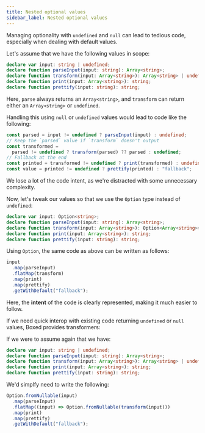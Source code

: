 ```yaml
---
title: Nested optional values
sidebar_label: Nested optional values
---
```


Managing optionality with `undefined` and `null` can lead to tedious code, especially when dealing with default values.

Let's assume that we have the following values in scope:

```ts
declare var input: string | undefined;
declare function parseInput(input: string): Array<string>;
declare function transform(input: Array<string>): Array<string> | undefined;
declare function print(input: Array<string>): string;
declare function prettify(input: string): string;
```

Here, `parse` always returns an `Array<string>`, and `transform` can return either an `Array<string>` or `undefined`.

Handling this using `null` or `undefined` values would lead to code like the following:

```ts
const parsed = input != undefined ? parseInput(input) : undefined;
// Keep the `parsed` value if `transform` doesn't output
const transformed =
  parsed != undefined ? transform(parsed) ?? parsed : undefined;
// Fallback at the end
const printed = transformed != undefined ? print(transformed) : undefined;
const value = printed != undefined ? prettify(printed) : "fallback";
```

We lose a lot of the code intent, as we're distracted with some unnecessary complexity.

Now, let's tweak our values so that we use the `Option` type instead of `undefined`:

```ts
declare var input: Option<string>;
declare function parseInput(input: string): Array<string>;
declare function transform(input: Array<string>): Option<Array<string>>;
declare function print(input: Array<string>): string;
declare function prettify(input: string): string;
```

Using `Option`, the same code as above can be written as follows:

```ts
input
  .map(parseInput)
  .flatMap(transform)
  .map(print)
  .map(prettify)
  .getWithDefault("fallback");
```

Here, the **intent** of the code is clearly represented, making it much easier to follow.

If we need quick interop with existing code returning `undefined` or `null` values, Boxed provides transformers:

If we were to assume again that we have:

```ts
declare var input: string | undefined;
declare function parseInput(input: string): Array<string>;
declare function transform(input: Array<string>): Array<string> | undefined;
declare function print(input: Array<string>): string;
declare function prettify(input: string): string;
```

We'd simplfy need to write the following:

```ts
Option.fromNullable(input)
  .map(parseInput)
  .flatMap((input) => Option.fromNullable(transform(input)))
  .map(print)
  .map(prettify)
  .getWithDefault("fallback");
```
